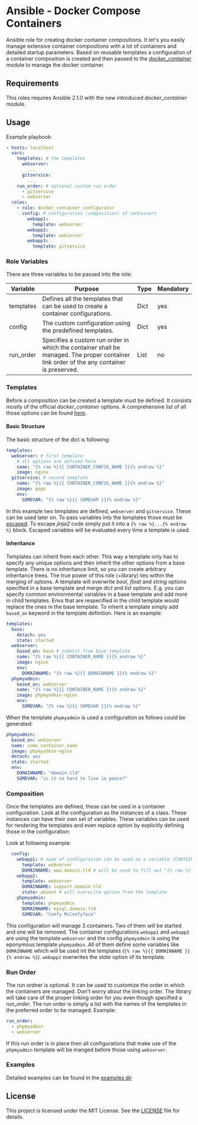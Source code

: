 # Ansible - Docker Compose Containers

Ansible role for creating docker container compositions. It let's you easily manage extensive container compositions with a lot of containers and detailed startup parameters. Based on reusable templates a configuration of a container composition is created and then passed to the *[docker_container](http://docs.ansible.com/ansible/docker_container_module.html)* module to manage the docker container.

## Requirements

This roles requires Ansible 2.1.0 with the new introduced *docker_container* module.

## Usage

Example playbook:

```yaml
- hosts: localhost
  vars:
    templates: # the templates
      webserver:
        ...
      gitservice:
        ...
    run_order: # optional custom run order
      - gitservice
      - webserver
  roles:
    - role: docker_container_configurator
      config: # configuration (composition) of containers
        webapp1:
          template: webserver
        webapp2:
          template: webserver
        webapp3:
          template: gitservice
```

### Role Variables

There are three variables to be passed into the role:

Variable  | Purpose                                                                                                                                  | Type | Mandatory
----------|------------------------------------------------------------------------------------------------------------------------------------------|------|----------
templates | Defines all the templates that can be used to create a container configurations.                                                         | Dict | yes
config    | The custom configuration using the predefined templates.                                                                                 | Dict | yes
run_order | Specifies a custom run order in which the container shall be managed. The proper container link order of the any container is preserved. | List | no

### Templates

Before a composition can be created a template must be defined. It consists mostly of the official *docker_container* options. A comprehensive list of all those options can be found [here](http://docs.ansible.com/ansible/docker_container_module.html).

#### Basic Structure

The basic structure of the dict is following:

```yaml
templates:
  webserver: # first template
    # all options are defined here
    name: "{% raw %}{{ CONTAINER_CONFIG_NAME }}{% endraw %}"
    image: nginx
  gitservice: # second template
    name: "{% raw %}{{ CONTAINER_CONFIG_NAME }}{% endraw %}"
    image: gogs
    env:
      SOMEVAR: "{% raw %}{{ SOMEVAR }}{% endraw %}"
```

In this example two templates are defined, `webserver` and `gitservice`. These can be used later on. To pass variables into the templates those must be [escaped](http://jinja.pocoo.org/docs/dev/templates/#escaping). To escape *jinja2* code simply put it into a `{% raw %}...{% endraw %}` block. Escaped variables will be evaluated every time a template is used.

#### Inheritance

Templates can inherit from each other. This way a template only has to specify any unique options and then inherit the other options from a base template. There is no inheritance limit, so you can create arbitrary inheritance trees. The true power of this role (+library) lies within the merging of options. A template will overwrite *bool*, *float* and *string* options specified in a base template and merge *dict* and *list* options. E.g. you can specify common environmental variables in a base template and add more in child templates. Envs that are respecified in the child template would replace the ones in the base template.
To inherit a template simply add `based_on` keyword in the template definition. Here is an example:

```yaml
templates:
  base:
    detach: yes
    state: started
  webserver:
    based_on: base # inherit from base template
    name: "{% raw %}{{ CONTAINER_NAME }}{% endraw %}"
    image: nginx
    env:
      DOMAINNAME: "{% raw %}{{ DOMAINNAME }}{% endraw %}"
  phpmyadmin:
    based_on: webserver
    name: "{% raw %}{{ CONTAINER_NAME }}{% endraw %}"
    image: phpmyadmin-nginx
    env:
      SOMEVAR: "{% raw %}{{ SOMEVAR }}{% endraw %}"
```

When the template `phpmyadmin` is used a configuration as follows could be generated:

```yaml
phpmyadmin:
  based_on: webserver
  name: some_container_name
  image: phpmyadmin-nginx
  detach: yes
  state: started
  env:
    DOMAINNAME: "domain.tld"
    SOMEVAR: "is it so hard to live in peace?"
```

### Composition

Once the templates are defined, these can be used in a container configuration. Look at the configuration as the instances of a class. These instances can have their own set of variables. These variables can be used for rendering the templates and even replace option by explicitly defining those in the configuration:

Look at following example:

```yaml
  config:
    webapp1: # name of configuration can be used as a variable (CONTAINER_CONFIG_NAME)
      template: webserver
      DOMAINNAME: www.domain.tld # will be used to fill out "{% raw %}{{ DOMAINNAME }}{% endraw %}" on runtime
    webapp2:
      template: webserver
      DOMAINNAME: support.domain.tld
      state: absent # will overwrite option from the template
    phpmyadmin:
      template: phpmyadmin
      DOMAINNAME: mysql.domain.tld
      SOMEVAR: "Confy McConfyface"
```

This configuration will manage 3 containers. Two of them will be started and one will be removed. The container configurations `webapp1` and `webapp2` are using the template `webserver` and the config `phpmyadmin` is using the eponymous template `phpmyadmin`. All of them define some variables like `DOMAINNAME` which will be used int the templates (`{% raw %}{{ DOMAINNAME }}{% endraw %}`). `webapp2` overwrites the *state* option of its template.

### Run Order

The run ordner is optional. It can be used to customize the order in which the containers are managed. Don't worry about the linking order. The library will take care of the proper linking order for you even though specified a *run_order*. The run order is simply a list with the names of the templates in the preferred order to be managed. Example:

```yaml
run_order:
  - phpmyadmin
  - webserver
```

If this run order is in place then all configurations that make use of the `phpmyadmin` template will be manged before those using `webserver`.

### Examples

Detailed examples can be found in the [examples dir](examples/)

## License

This project is licensed under the MIT License. See the [LICENSE](LICENSE) file for details.
